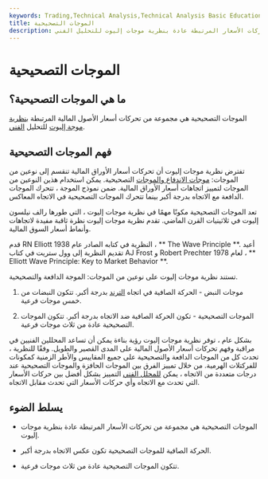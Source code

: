 ```yaml
---
keywords: Trading,Technical Analysis,Technical Analysis Basic Education
title: الموجات التصحيحية
description: الموجات التصحيحية هي مجموعة من تحركات الأسعار المرتبطة عادة بنظرية موجات إليوت للتحليل الفني.
---
```


# الموجات التصحيحية
## ما هي الموجات التصحيحية؟

الموجات التصحيحية هي مجموعة من تحركات أسعار الأصول المالية المرتبطة [بنظرية موجة إليوت](/elliottwavetheory) للتحليل [الفني](/technicalanalysis).

## فهم الموجات التصحيحية

تفترض نظرية موجات إليوت أن تحركات أسعار الأوراق المالية تنقسم إلى نوعين من الموجات: [موجات الاندفاع والموجات](/impulsewave) التصحيحية. يمكن استخدام هذين النوعين من الموجات لتمييز اتجاهات أسعار الأوراق المالية. ضمن نموذج الموجة ، تتحرك الموجات الدافعة مع الاتجاه بدرجة أكبر بينما تتحرك الموجات التصحيحية في الاتجاه المعاكس.

تعد الموجات التصحيحية مكونًا مهمًا في نظرية موجات إليوت ، التي طورها رالف نيلسون إليوت في ثلاثينيات القرن الماضي. تقدم نظرية موجات إليوت نظرة ثاقبة مفيدة لاتجاهات وأنماط أسعار السوق المالية.

قدم RN Elliott النظرية في كتابه الصادر عام 1938 ، ** The Wave Principle **. أعيد تقديم النظرية إلى وول ستريت في كتاب AJ Frost و Robert Prechter لعام 1978 ، ** Elliott Wave Principle: Key to Market Behavior **.

تستند نظرية موجات إليوت على نوعين من الموجات: الموجة الدافعة والتصحيحية.

1. موجات النبض - الحركة الصافية في اتجاه [الترند](/trend) بدرجة أكبر. تتكون النبضات من خمس موجات فرعية.

1. الموجات التصحيحية - تكون الحركة الصافية ضد الاتجاه بدرجة أكبر. تتكون الموجات التصحيحية عادة من ثلاث موجات فرعية.

بشكل عام ، توفر نظرية موجات إليوت رؤية بناءة يمكن أن تساعد المحللين الفنيين في مراقبة وفهم تحركات أسعار الأصول المالية على المدى القصير والطويل. وفقًا للنظرية ، تحدث كل من الموجات الدافعة والتصحيحية على جميع المقاييس والأطر الزمنية كمكونات للفركتلات الهرمية. من خلال تمييز الفرق بين الموجات الحافزة والموجات التصحيحية عند درجات متعددة من الاتجاه ، يمكن [للمحلل الفني](/technical-analyst) التمييز بشكل أفضل بين حركات الأسعار التي تحدث مع الاتجاه وأي حركات الأسعار التي تحدث مقابل الاتجاه.

## يسلط الضوء

- الموجات التصحيحية هي مجموعة من تحركات الأسعار المرتبطة عادة بنظرية موجات إليوت.

- الحركة الصافية للموجات التصحيحية تكون عكس الاتجاه بدرجة أكبر.

- تتكون الموجات التصحيحية عادة من ثلاث موجات فرعية.

